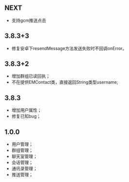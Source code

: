 ## NEXT

* 支持gcm推送点击

## 3.8.3+3
* 修复安卓下resendMessage方法发送失败时不回调onError。

## 3.8.3+2
* 增加群组已读回执；
* 不在提供EMContact类，直接返回String类型username;

## 3.8.3
* 增加用户属性；
* 修复已知bug；

## 1.0.0

* 用户管理；
* 群组管理；
* 聊天室管理；
* 会话管理；
* 通讯录管理；
* 推送管理；
